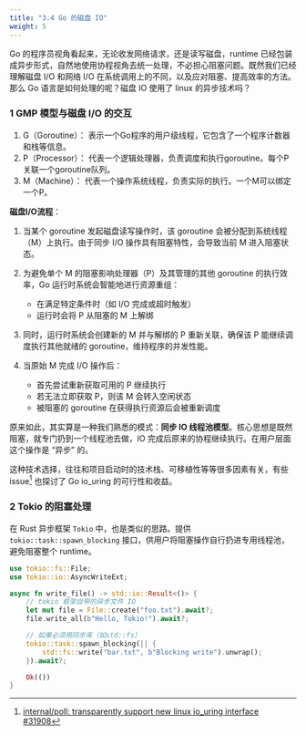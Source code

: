 ```yaml
---
title: "3.4 Go 的磁盘 IO"
weight: 5
---
```


Go 的程序员视角看起来，无论收发网络请求，还是读写磁盘，runtime 已经包装成异步形式，自然地使用协程视角去统一处理，不必担心阻塞问题。既然我们已经理解磁盘 I/O 和网络 I/O 在系统调用上的不同，以及应对阻塞、提高效率的方法。那么 Go 语言是如何处理的呢？磁盘 IO 使用了 linux 的异步技术吗？

### 1 GMP 模型与磁盘 I/O 的交互
1. G（Goroutine）：
表示一个Go程序的用户级线程，它包含了一个程序计数器和栈等信息。
2. P（Processor）：
代表一个逻辑处理器，负责调度和执行goroutine。每个P关联一个goroutine队列。
3. M（Machine）：
代表一个操作系统线程，负责实际的执行。一个M可以绑定一个P。

**磁盘I/O流程**：

1. 当某个 goroutine 发起磁盘读写操作时，该 goroutine 会被分配到系统线程（M）上执行。由于同步 I/O 操作具有阻塞特性，会导致当前 M 进入阻塞状态。

2. 为避免单个 M 的阻塞影响处理器（P）及其管理的其他 goroutine 的执行效率，Go 运行时系统会智能地进行资源重组：
    - 在满足特定条件时（如 I/O 完成或超时触发）
    - 运行时会将 P 从阻塞的 M 上解绑

3. 同时，运行时系统会创建新的 M 并与解绑的 P 重新关联，确保该 P 能继续调度执行其他就绪的 goroutine，维持程序的并发性能。

4. 当原始 M 完成 I/O 操作后：
    - 首先尝试重新获取可用的 P 继续执行
    - 若无法立即获取 P，则该 M 会转入空闲状态
    - 被阻塞的 goroutine 在获得执行资源后会被重新调度

原来如此，其实算是一种我们熟悉的模式：**同步 IO 线程池模型**。核心思想是既然阻塞，就专门扔到一个线程池去做，IO 完成后原来的协程继续执行。在用户层面这个操作是 “异步” 的。

这种技术选择，往往和项目启动时的技术栈、可移植性等等很多因素有关，有些 issue[^go_io_uring] 也探讨了 Go io_uring 的可行性和收益。

[^go_io_uring]: [internal/poll: transparently support new linux io_uring interface #31908](https://github.com/golang/go/issues/31908)


### 2 Tokio 的阻塞处理

在 Rust 异步框架 `Tokio` 中，也是类似的思路。提供 `tokio::task::spawn_blocking` 接口，供用户将阻塞操作自行扔进专用线程池，避免阻塞整个 runtime。

```rust
use tokio::fs::File;
use tokio::io::AsyncWriteExt;

async fn write_file() -> std::io::Result<()> {
    // tokio 框架自带的异步文件 IO
    let mut file = File::create("foo.txt").await?;
    file.write_all(b"Hello, Tokio!").await?;

    // 如果必须用同步库（如std::fs）
    tokio::task::spawn_blocking(|| {
        std::fs::write("bar.txt", b"Blocking write").unwrap();
    }).await?;

    Ok(())
}
```